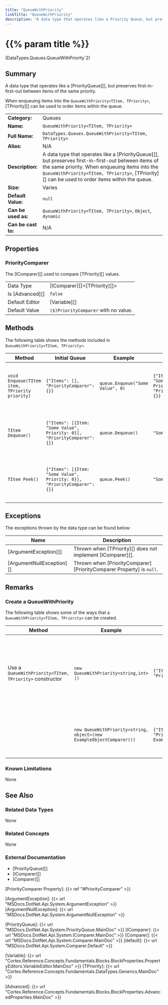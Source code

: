 ```yaml
---
title: "QueueWithPriority"
linkTitle: "QueueWithPriority"
description: "A data type that operates like a Priority Queue, but preserves first-in-first-out between items of the same priority."
---
```


# {{% param title %}}

<p class="namespace">(DataTypes.Queues.QueueWithPriority`2)</p>

## Summary

A data type that operates like a [PriorityQueue][], but preserves first-in-first-out between items of the same priority.

When enqueuing items into the `QueueWithPriority<TItem, TPriority>`, [TPriority][] can be used to order items within the queue.

| | |
|-|-|
| **Category:**          | Queues                                                        |
| **Name:**              | `QueueWithPriority<TItem, TPriority>`                                           |
| **Full Name:**         | `DataTypes.Queues.QueueWithPriority<TItem, TPriority>`                          |
| **Alias:**             | N/A                                                           |
| **Description:**       | A data type that operates like a [PriorityQueue][], but preserves first-in-first-out between items of the same priority. When enqueuing items into the `QueueWithPriority<TItem, TPriority>`, [TPriority][] can be used to order items within the queue.|
| **Size:**              | Varies                                                        |
| **Default Value:**     | `null`                                                        |
| **Can be used as:**    | `QueueWithPriority<TItem, TPriority>`, `Object`, `dynamic`                                           |
| **Can be cast to:**    | N/A                                                           |

## Properties

### PriorityComparer

The [IComparer][] used to compare [TPriority][] values.
  
| | |
|--------------------|---------------------------|
| Data Type | [IComparer][]&lt;[TPriority][]&gt; |
| Is [Advanced][] | `false` |
| Default Editor | [Variable][] |
| Default Value | `($)PriorityComparer` with no value. |

## Methods

The following table shows the methods included in `QueueWithPriority<TItem, TPriority>`.

| Method | Initial Queue | Example | Result | Notes |
|-|-|-|-|-|
| `void Enqueue(TItem item, TPriority priority)` | `{"Items": [], "PriorityComparer": {}}` |`queue.Enqueue("Some Value", 0)` | `{"Items": [{Item: "Some Value", Priority: 0}], "PriorityComparer": {}}` | `{Item: "Some Value", Priority: 0}` is added to the queue. |
| `TItem Dequeue()` | `{"Items": [{Item: "Some Value", Priority: 0}], "PriorityComparer": {}}` | `queue.Dequeue()` | `"Some Value"` | `{Item: "Some Value", Priority: 0}` is removed from the queue. |
| `TItem Peek()` | `{"Items": [{Item: "Some Value", Priority: 0}], "PriorityComparer": {}}` | `queue.Peek()` | `"Some Value"` | `{Item: "Some Value", Priority: 0}` remains in the queue. |

## Exceptions

The exceptions thrown by the data type can be found below:

| Name     | Description |
|----------|----------|
| [ArgumentException][] | Thrown when [TPriority][] does not implement [IComparer][]. |
| [ArgumentNullException][] | Thrown when [PriorityComparer][PriorityComparer Property] is `null`. |

## Remarks

### Create a QueueWithPriority

The following table shows some of the ways that a `QueueWithPriority<TItem, TPriority>` can be created.

| Method | Example | Result | Editor&nbsp;Support | Notes |
|-|-|-|-|-|
| Use a `QueueWithPriority<TItem, TPriority>` constructor | `new QueueWithPriority<string,int>()`                   | `{"Items": [], "PriorityComparer": {}}`            | Expression | Priority type must implement [IComparer][] because the [default][] type [Comparer][] is used to sort by priority. |
|                              | `new QueueWithPriority<string, object>(new ExampleObjectComparer())`                   | `{"Items": [], "PriorityComparer": Example.ObjectComparer}`            | Expression | A [Comparer][] for the [TPriority][] type must be included. |

### Known Limitations

None

## See Also

### Related Data Types

None

### Related Concepts

None

### External Documentation

* [PriorityQueue][]
* [IComparer][]
* [Comparer][]

[PriorityComparer Property]: {{< ref "#PriorityComparer" >}}

[ArgumentException]: {{< url "MSDocs.DotNet.Api.System.ArgumentException" >}}
[ArgumentNullException]: {{< url "MSDocs.DotNet.Api.System.ArgumentNullException" >}}

[PriorityQueue]: {{< url "MSDocs.DotNet.Api.System.PriorityQueue.MainDoc" >}}
[IComparer]: {{< url "MSDocs.DotNet.Api.System.IComparer.MainDoc" >}}
[Comparer]: {{< url "MSDocs.DotNet.Api.System.Comparer.MainDoc" >}}
[default]: {{< url "MSDocs.DotNet.Api.System.Comparer.Default" >}}

[Variable]: {{< url "Cortex.Reference.Concepts.Fundamentals.Blocks.BlockProperties.PropertyEditors.VariableEditor.MainDoc" >}}
[TPriority]: {{< url "Cortex.Reference.Concepts.Fundamentals.DataTypes.Generics.MainDoc" >}}

[Advanced]: {{< url "Cortex.Reference.Concepts.Fundamentals.Blocks.BlockProperties.AdvancedProperties.MainDoc" >}}
